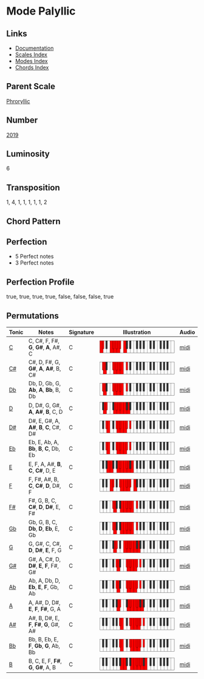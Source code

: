 # Mode Palyllic

## Links

- [Documentation](README.md)
- [Scales Index](Scales.md)
- [Modes Index](Modes.md)
- [Chords Index](Chords.md)

## Parent Scale

[Phroryllic](ScalePhroryllic.md)

## Number

[2019](https://ianring.com/musictheory/scales/2019)

## Luminosity

6

## Transposition

1, 4, 1, 1, 1, 1, 1, 2

## Chord Pattern



## Perfection

- 5 Perfect notes
- 3 Perfect notes

## Perfection Profile

true, true, true, true, false, false, false, true

## Permutations

| Tonic | Notes | Signature | Illustration | Audio |
|-------|-------|-----------|--------------|-------|
| [C](ModeCNaturalPalyllic.md) | C, C#, F, F#, **G**, **G#**, **A**, A#, C | C | ![CNaturalPalyllic](ModeCNaturalPalyllic.png) | [midi](https://github.com/edipermadi/music/blob/main/docs/ModeCNaturalPalyllic.mid?raw=true) |
| [C#](ModeCSharpPalyllic.md) | C#, D, F#, G, **G#**, **A**, **A#**, B, C# | C | ![CSharpPalyllic](ModeCSharpPalyllic.png) | [midi](https://github.com/edipermadi/music/blob/main/docs/ModeCSharpPalyllic.mid?raw=true) |
| [Db](ModeDFlatPalyllic.md) | Db, D, Gb, G, **Ab**, **A**, **Bb**, B, Db | C | ![DFlatPalyllic](ModeDFlatPalyllic.png) | [midi](https://github.com/edipermadi/music/blob/main/docs/ModeDFlatPalyllic.mid?raw=true) |
| [D](ModeDNaturalPalyllic.md) | D, D#, G, G#, **A**, **A#**, **B**, C, D | C | ![DNaturalPalyllic](ModeDNaturalPalyllic.png) | [midi](https://github.com/edipermadi/music/blob/main/docs/ModeDNaturalPalyllic.mid?raw=true) |
| [D#](ModeDSharpPalyllic.md) | D#, E, G#, A, **A#**, **B**, **C**, C#, D# | C | ![DSharpPalyllic](ModeDSharpPalyllic.png) | [midi](https://github.com/edipermadi/music/blob/main/docs/ModeDSharpPalyllic.mid?raw=true) |
| [Eb](ModeEFlatPalyllic.md) | Eb, E, Ab, A, **Bb**, **B**, **C**, Db, Eb | C | ![EFlatPalyllic](ModeEFlatPalyllic.png) | [midi](https://github.com/edipermadi/music/blob/main/docs/ModeEFlatPalyllic.mid?raw=true) |
| [E](ModeENaturalPalyllic.md) | E, F, A, A#, **B**, **C**, **C#**, D, E | C | ![ENaturalPalyllic](ModeENaturalPalyllic.png) | [midi](https://github.com/edipermadi/music/blob/main/docs/ModeENaturalPalyllic.mid?raw=true) |
| [F](ModeFNaturalPalyllic.md) | F, F#, A#, B, **C**, **C#**, **D**, D#, F | C | ![FNaturalPalyllic](ModeFNaturalPalyllic.png) | [midi](https://github.com/edipermadi/music/blob/main/docs/ModeFNaturalPalyllic.mid?raw=true) |
| [F#](ModeFSharpPalyllic.md) | F#, G, B, C, **C#**, **D**, **D#**, E, F# | C | ![FSharpPalyllic](ModeFSharpPalyllic.png) | [midi](https://github.com/edipermadi/music/blob/main/docs/ModeFSharpPalyllic.mid?raw=true) |
| [Gb](ModeGFlatPalyllic.md) | Gb, G, B, C, **Db**, **D**, **Eb**, E, Gb | C | ![GFlatPalyllic](ModeGFlatPalyllic.png) | [midi](https://github.com/edipermadi/music/blob/main/docs/ModeGFlatPalyllic.mid?raw=true) |
| [G](ModeGNaturalPalyllic.md) | G, G#, C, C#, **D**, **D#**, **E**, F, G | C | ![GNaturalPalyllic](ModeGNaturalPalyllic.png) | [midi](https://github.com/edipermadi/music/blob/main/docs/ModeGNaturalPalyllic.mid?raw=true) |
| [G#](ModeGSharpPalyllic.md) | G#, A, C#, D, **D#**, **E**, **F**, F#, G# | C | ![GSharpPalyllic](ModeGSharpPalyllic.png) | [midi](https://github.com/edipermadi/music/blob/main/docs/ModeGSharpPalyllic.mid?raw=true) |
| [Ab](ModeAFlatPalyllic.md) | Ab, A, Db, D, **Eb**, **E**, **F**, Gb, Ab | C | ![AFlatPalyllic](ModeAFlatPalyllic.png) | [midi](https://github.com/edipermadi/music/blob/main/docs/ModeAFlatPalyllic.mid?raw=true) |
| [A](ModeANaturalPalyllic.md) | A, A#, D, D#, **E**, **F**, **F#**, G, A | C | ![ANaturalPalyllic](ModeANaturalPalyllic.png) | [midi](https://github.com/edipermadi/music/blob/main/docs/ModeANaturalPalyllic.mid?raw=true) |
| [A#](ModeASharpPalyllic.md) | A#, B, D#, E, **F**, **F#**, **G**, G#, A# | C | ![ASharpPalyllic](ModeASharpPalyllic.png) | [midi](https://github.com/edipermadi/music/blob/main/docs/ModeASharpPalyllic.mid?raw=true) |
| [Bb](ModeBFlatPalyllic.md) | Bb, B, Eb, E, **F**, **Gb**, **G**, Ab, Bb | C | ![BFlatPalyllic](ModeBFlatPalyllic.png) | [midi](https://github.com/edipermadi/music/blob/main/docs/ModeBFlatPalyllic.mid?raw=true) |
| [B](ModeBNaturalPalyllic.md) | B, C, E, F, **F#**, **G**, **G#**, A, B | C | ![BNaturalPalyllic](ModeBNaturalPalyllic.png) | [midi](https://github.com/edipermadi/music/blob/main/docs/ModeBNaturalPalyllic.mid?raw=true) |
